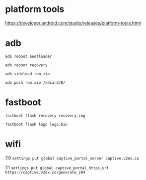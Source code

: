 # platform tools
https://developer.android.com/studio/releases/platform-tools.html

# adb
`adb reboot bootloader`

`adb reboot recovery`

`adb sideload rom.zip`

`adb push rom.zip /sdcard/0/`

# fastboot
`fastboot flash recovery recovery.img`

`fastboot flash logo logo.bin`

# wifi
7.0 `settings put global captive_portal_server captive.v2ex.co`

7.1 `settings put global captive_portal_https_url https://captive.v2ex.co/generate_204`
